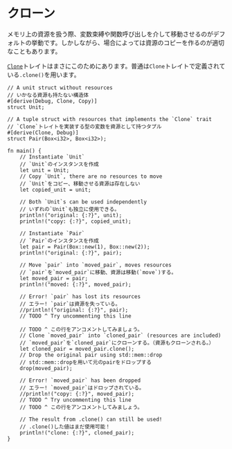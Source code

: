 <!--
# Clone
-->
# クローン

<!--
When dealing with resources, the default behavior is to transfer them during
assignments or function calls. However, sometimes we need to make a
copy of the resource as well.
-->
メモリ上の資源を扱う際、変数束縛や関数呼び出しを介して移動させるのがデフォルトの挙動です。しかしながら、場合によっては資源のコピーを作るのが適切なこともあります。

<!--
The [`Clone`][clone] trait helps us do exactly this. Most commonly, we can
use the `.clone()` method defined by the `Clone` trait.
-->
[`Clone`][clone]トレイトはまさにこのためにあります。普通は`Clone`トレイトで定義されている`.clone()`を用います。

```rust,editable
// A unit struct without resources
// いかなる資源も持たない構造体
#[derive(Debug, Clone, Copy)]
struct Unit;

// A tuple struct with resources that implements the `Clone` trait
// `Clone`トレイトを実装する型の変数を資源として持つタプル
#[derive(Clone, Debug)]
struct Pair(Box<i32>, Box<i32>);

fn main() {
    // Instantiate `Unit`
    // `Unit`のインスタンスを作成
    let unit = Unit;
    // Copy `Unit`, there are no resources to move
    // `Unit`をコピー、移動させる資源は存在しない
    let copied_unit = unit;

    // Both `Unit`s can be used independently
    // いずれの`Unit`も独立に使用できる。
    println!("original: {:?}", unit);
    println!("copy: {:?}", copied_unit);

    // Instantiate `Pair`
    // `Pair`のインスタンスを作成
    let pair = Pair(Box::new(1), Box::new(2));
    println!("original: {:?}", pair);

    // Move `pair` into `moved_pair`, moves resources
    // `pair`を`moved_pair`に移動、資源は移動(`move`)する。
    let moved_pair = pair;
    println!("moved: {:?}", moved_pair);

    // Error! `pair` has lost its resources
    // エラー! `pair`は資源を失っている。
    //println!("original: {:?}", pair);
    // TODO ^ Try uncommenting this line

    // TODO ^ この行をアンコメントしてみましょう。
    // Clone `moved_pair` into `cloned_pair` (resources are included)
    // `moved_pair`を`cloned_pair`にクローンする。（資源もクローンされる。）
    let cloned_pair = moved_pair.clone();
    // Drop the original pair using std::mem::drop
    // std::mem::dropを用いて元のpairをドロップする
    drop(moved_pair);

    // Error! `moved_pair` has been dropped
    // エラー! `moved_pair`はドロップされている。
    //println!("copy: {:?}", moved_pair);
    // TODO ^ Try uncommenting this line
    // TODO ^ この行をアンコメントしてみましょう。

    // The result from .clone() can still be used!
    // .clone()した値はまだ使用可能！
    println!("clone: {:?}", cloned_pair);
}
```

[clone]: https://doc.rust-lang.org/std/clone/trait.Clone.html
